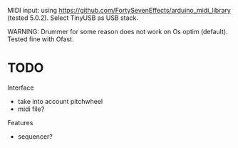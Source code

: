 

MIDI input: using https://github.com/FortySevenEffects/arduino_midi_library (tested 5.0.2). Select TinyUSB as USB stack.

WARNING: Drummer for some reason does not work on Os optim (default). Tested fine with Ofast.

# TODO


Interface

- take into account pitchwheel
- midi file?

Features

- sequencer?
